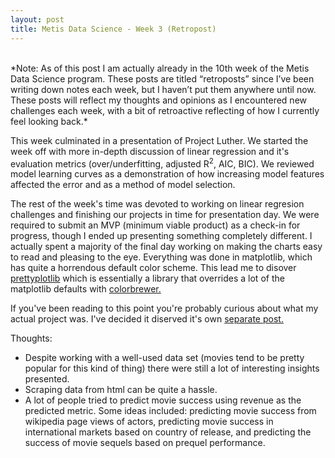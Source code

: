 ```yaml
---
layout: post
title: Metis Data Science - Week 3 (Retropost)
---
```

<br>
*Note: As of this post I am actually already in the 10th week of the Metis Data Science program. These posts are titled “retroposts” since I’ve been writing down notes each week, but I haven’t put them anywhere until now. These posts will reflect my thoughts and opinions as I encountered new challenges each week, with a bit of retroactive reflecting of how I currently feel looking back.*

<br>

This week culminated in a presentation of Project Luther.  We started the week off with more in-depth discussion of linear regression and it's evaluation metrics (over/underfitting, adjusted R<sup>2</sup>, AIC, BIC). We reviewed model learning curves as a demonstration of how increasing model features affected the error and as a method of model selection. 

The rest of the week's time was devoted to working on linear regresion challenges and finishing our projects in time for presentation day. We were required to submit an MVP (minimum viable product) as a check-in for progress, though I ended up presenting something completely different. I actually spent a majority of the final day working on making the charts easy to read and pleasing to the eye. Everything was done in matplotlib, which has quite a horrendous default color scheme. This lead me to disover [prettyplotlib](http://blog.olgabotvinnik.com/prettyplotlib/) which is essentially a library that overrides a lot of the matplotlib defaults with [colorbrewer.](http://colorbrewer2.org)

If you've been reading to this point you're probably curious about what my actual project was. I've decided it diserved it's own [separate post.](/luther/)

Thoughts:

* Despite working with a well-used data set (movies tend to be pretty popular for this kind of thing) there were still a lot of interesting insights presented.
* Scraping data from html can be quite a hassle.
* A lot of people tried to predict movie success using revenue as the predicted metric. Some ideas included: predicting movie success from wikipedia page views of actors, predicting movie success in international markets based on country of release, and predicting the success of movie sequels based on prequel performance.
